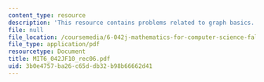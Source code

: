 ```yaml
---
content_type: resource
description: 'This resource contains problems related to graph basics. '
file: null
file_location: /coursemedia/6-042j-mathematics-for-computer-science-fall-2010/3b0e4757ba26c65ddb32b98b66662d41_MIT6_042JF10_rec06.pdf
file_type: application/pdf
resourcetype: Document
title: MIT6_042JF10_rec06.pdf
uid: 3b0e4757-ba26-c65d-db32-b98b66662d41
---
```


